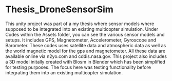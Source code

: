 # Thesis_DroneSensorSim
 
This unity project was part of a my thesis where sensor models where supposed to be integrated into an existing multicopter simulation. Under Codes within the Assets folder, you can see the various sensor models and setups. It includes GPS, Magnetometer, Accelerometer, Gyroscope and Barometer. These codes uses satellite data and atmospheric data as well as the world magnetic model for the gps and magnetometer. All these data are available online via n2yo.com and cddis.nasa.gov. This project also includes a 3D model initally created with Blosm in Blender which has been simplified for testing purposes. The focus here was testing functionality before integrating them into an existing multicopter simulation.